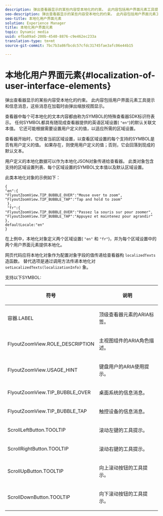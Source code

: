 ```yaml
---
description: 弹出查看器显示的某些内容受本地化的约束。 此内容包括用户界面元素工具提示和信息消息，这些消息在加载时由弹出缩放视图显示。
seo-description: 弹出查看器显示的某些内容受本地化的约束。 此内容包括用户界面元素工具提示和信息消息，这些消息在加载时由弹出缩放视图显示。
seo-title: 本地化用户界面元素
solution: Experience Manager
title: 本地化用户界面元素
topic: Dynamic media
uuid: efba09ad-200b-4540-8876-c9e462ec233a
translation-type: tm+mt
source-git-commit: 7bc7b3a86fbcdc57cfdc31745fae3afc06e44b15

---
```



# 本地化用户界面元素{#localization-of-user-interface-elements}

弹出查看器显示的某些内容受本地化的约束。 此内容包括用户界面元素工具提示和信息消息，这些消息在加载时由弹出缩放视图显示。

查看器中每个可本地化的文本内容都由称为SYMBOL的特殊查看器SDK标识符表示。 任何SYMBOL都具有随现成查看器提供的英语区域设置( `"en"`)的默认关联文本值。 它还可能根据需要设置用户定义的值，以适应所需的区域设置。

查看器开始时，它检查当前区域设置，以查看区域设置的每个支持的SYMBOL是否有用户定义的值。 如果存在，则使用用户定义的值；否则，它会回落到现成的默认文本。

用户定义的本地化数据可以作为本地化JSON对象传递给查看器。 此类对象包含支持的区域设置列表、每个区域设置的SYMBOL文本值以及默认区域设置。

此类本地化对象的示例如下：

```
{ 
"en":{ 
"FlyoutZoomView.TIP_BUBBLE_OVER":"Mouse over to zoom", 
"FlyoutZoomView.TIP_BUBBLE_TAP":"Tap and hold to zoom" 
 }, 
 "fr":{ 
"FlyoutZoomView.TIP_BUBBLE_OVER":"Passez la souris sur pour zoomer", 
"FlyoutZoomView.TIP_BUBBLE_TAP":"Appuyez et maintenez pour agrandir" 
}, 
defaultLocale:"en" 
}
```

在上例中，本地化对象定义两个区域设置( `"en"` 和 `"fr"`)，并为每个区域设置中的两个用户界面元素提供本地化。

网页代码应将本地化对象作为配置对象字段的值传递给查看器构 `localizedTexts` 造函数。 替代选项是通过调用方法传递本地化对 `setLocalizedTexts(localizationInfo)` 象。

支持以下SYMBOL:

<table id="table_58C40353B7244335872350C98DF2CFB3"> 
 <thead> 
  <tr> 
   <th colname="col1" class="entry"> <p>符号 </p> </th> 
   <th colname="col2" class="entry"> <p>说明 </p> </th> 
  </tr> 
 </thead>
 <tbody> 
  <tr> 
   <td colname="col1"> <p> <span class="codeph"> 容器.LABEL </span> </p> </td> 
   <td colname="col2"> <p>顶级查看器元素的ARIA标签。 </p> </td> 
  </tr> 
  <tr> 
   <td colname="col1"> <p> <span class="codeph"> FlyoutZoomView.ROLE_DESCRIPTION </span> </p> </td> 
   <td colname="col2"> <p>主视图组件的ARIA角色描述。 </p> </td> 
  </tr> 
  <tr> 
   <td colname="col1"> <p> <span class="codeph"> FlyoutZoomView.USAGE_HINT </span> </p> </td> 
   <td colname="col2"> <p>键盘用户的ARIA使用提示。 </p> </td> 
  </tr> 
  <tr> 
   <td colname="col1"> <p> <span class="codeph"> FlyoutZoomView.TIP_BUBBLE_OVER </span> </p> </td> 
   <td colname="col2"> <p>桌面系统的信息消息。 </p> </td> 
  </tr> 
  <tr> 
   <td colname="col1"> <p> <span class="codeph"> FlyoutZoomView.TIP_BUBBLE_TAP </span> </p> </td> 
   <td colname="col2"> <p>触控设备的信息消息。 </p> </td> 
  </tr> 
  <tr> 
   <td colname="col1"> <p> <span class="codeph"> ScrollLeftButton.TOOLTIP </span> </p> </td> 
   <td colname="col2"> <p>滚动左键的工具提示。 </p> </td> 
  </tr> 
  <tr> 
   <td colname="col1"> <p> <span class="codeph"> ScrollRightButton.TOOLTIP </span> </p> </td> 
   <td colname="col2"> <p>滚动右键的工具提示。 </p> </td> 
  </tr> 
  <tr> 
   <td colname="col1"> <p> <span class="codeph"> ScrollUpButton.TOOLTIP </span> </p> </td> 
   <td colname="col2"> <p>向上滚动按钮的工具提示。 </p> </td> 
  </tr> 
  <tr> 
   <td colname="col1"> <p> <span class="codeph"> ScrollDownButton.TOOLTIP </span> </p> </td> 
   <td colname="col2"> <p>向下滚动按钮的工具提示。 </p> </td> 
  </tr> 
 </tbody> 
</table>

